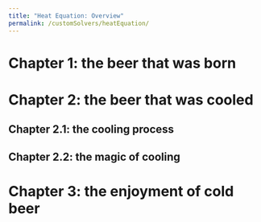 ```yaml
---
title: "Heat Equation: Overview"
permalink: /customSolvers/heatEquation/
---
```


# Chapter 1: the beer that was born

# Chapter 2: the beer that was cooled

## Chapter 2.1: the cooling process

## Chapter 2.2: the magic of cooling

# Chapter 3: the enjoyment of cold beer
